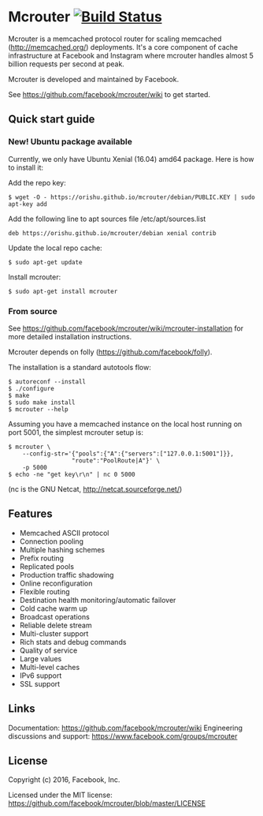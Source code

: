 # Mcrouter [![Build Status](https://travis-ci.org/facebook/mcrouter.svg?branch=master)](https://travis-ci.org/facebook/mcrouter)

Mcrouter is a memcached protocol router for scaling memcached
(http://memcached.org/) deployments. It's a core component of cache
infrastructure at Facebook and Instagram where mcrouter handles almost
5 billion requests per second at peak.

Mcrouter is developed and maintained by Facebook.

See https://github.com/facebook/mcrouter/wiki to get started.

## Quick start guide

### New! Ubuntu package available

Currently, we only have Ubuntu Xenial (16.04) amd64 package.
Here is how to install it:

Add the repo key:

    $ wget -O - https://orishu.github.io/mcrouter/debian/PUBLIC.KEY | sudo apt-key add

Add the following line to apt sources file /etc/apt/sources.list

    deb https://orishu.github.io/mcrouter/debian xenial contrib

Update the local repo cache:

    $ sudo apt-get update

Install mcrouter:

    $ sudo apt-get install mcrouter


### From source

See https://github.com/facebook/mcrouter/wiki/mcrouter-installation for more
detailed installation instructions.

Mcrouter depends on folly (https://github.com/facebook/folly).

The installation is a standard autotools flow:

    $ autoreconf --install
    $ ./configure
    $ make
    $ sudo make install
    $ mcrouter --help

Assuming you have a memcached instance on the local host running on port 5001,
the simplest mcrouter setup is:

    $ mcrouter \
        --config-str='{"pools":{"A":{"servers":["127.0.0.1:5001"]}},
                      "route":"PoolRoute|A"}' \
        -p 5000
    $ echo -ne "get key\r\n" | nc 0 5000

(nc is the GNU Netcat, http://netcat.sourceforge.net/)

## Features

+ Memcached ASCII protocol
+ Connection pooling
+ Multiple hashing schemes
+ Prefix routing
+ Replicated pools
+ Production traffic shadowing
+ Online reconfiguration
+ Flexible routing
+ Destination health monitoring/automatic failover
+ Cold cache warm up
+ Broadcast operations
+ Reliable delete stream
+ Multi-cluster support
+ Rich stats and debug commands
+ Quality of service
+ Large values
+ Multi-level caches
+ IPv6 support
+ SSL support

## Links

Documentation: https://github.com/facebook/mcrouter/wiki
Engineering discussions and support: https://www.facebook.com/groups/mcrouter

## License

Copyright (c) 2016, Facebook, Inc.

Licensed under the MIT license:
https://github.com/facebook/mcrouter/blob/master/LICENSE
